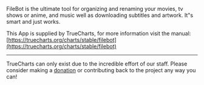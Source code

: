 FileBot is the ultimate tool for organizing and renaming your movies, tv shows or anime, and music well as downloading subtitles and artwork. It"s smart and just works.

This App is supplied by TrueCharts, for more information visit the manual: [https://truecharts.org/charts/stable/filebot](https://truecharts.org/charts/stable/filebot)

---

TrueCharts can only exist due to the incredible effort of our staff.
Please consider making a [donation](https://truecharts.org/sponsor) or contributing back to the project any way you can!

